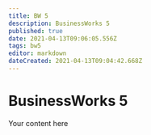 ```yaml
---
title: BW 5
description: BusinessWorks 5
published: true
date: 2021-04-13T09:06:05.556Z
tags: bw5
editor: markdown
dateCreated: 2021-04-13T09:04:42.668Z
---
```


# BusinessWorks 5
Your content here